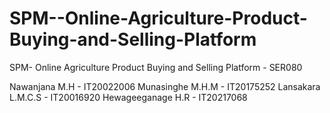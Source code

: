# SPM--Online-Agriculture-Product-Buying-and-Selling-Platform
SPM- Online Agriculture Product Buying and Selling Platform - SER080

Nawanjana M.H - IT20022006
Munasinghe M.H.M - IT20175252 
Lansakara L.M.C.S - IT20016920 
Hewageeganage H.R - IT20217068 

